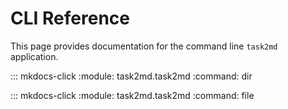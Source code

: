 # CLI Reference

This page provides documentation for the command line `task2md` application.

::: mkdocs-click
    :module: task2md.task2md
    :command: dir

::: mkdocs-click
    :module: task2md.task2md
    :command: file
